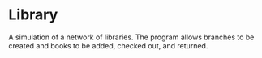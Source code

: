 # Library

A simulation of a network of libraries. The program allows branches to be created and books to be added, checked out, and returned. 
